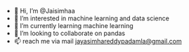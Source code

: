 - 👋 Hi, I’m @Jaisimhaa
- 👀 I’m interested in machine learning and data science
- 🌱 I’m currently learning machine learning
- 💞️ I’m looking to collaborate on pandas
- 📫 reach me via mail jayasimhareddypadamla@gmail.com

<!---
Jaisimhaa/Jaisimhaa is a ✨ special ✨ repository because its `README.md` (this file) appears on your GitHub profile.
You can click the Preview link to take a look at your changes.
--->
